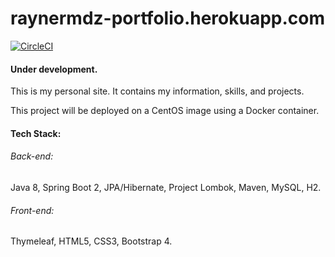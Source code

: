 # raynermdz-portfolio.herokuapp.com

[![CircleCI](https://circleci.com/gh/RaynerMDZ/Portfolio.svg?style=svg)](https://circleci.com/gh/RaynerMDZ/Portfolio)

#### Under development.

This is my personal site. It contains my information, skills, and projects.

This project will be deployed on a CentOS image using a Docker container.

#### Tech Stack:
###### Back-end:
Java 8, Spring Boot 2, JPA/Hibernate, Project Lombok, Maven, MySQL, H2.
###### Front-end:
Thymeleaf, HTML5, CSS3, Bootstrap 4.



